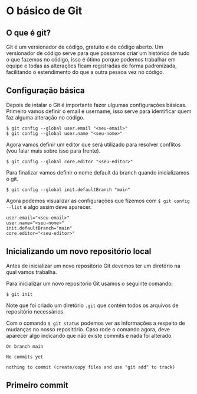 # O básico de Git

## O que é git?
Git é um versionador de código, gratuito e de código aberto. Um versionador de código serve para que possamos criar um histórico de tudo o que fazemos no código, isso é ótimo porque podemos trabalhar em equipe e todas as alterações ficam registradas de forma padronizada, facilitando o estendimento do que a outra pessoa vez no código.

## Configuração básica

Depois de intalar o Git é importante fazer ulgumas configurações básicas. Primeiro vamos definir o email e username, isso serve para identificar quem faz alguma alteração no código.

```
$ git config --global user.email "<seu-email>"
$ git config --global user.name "<seu-nome>"
```

Agora vamos definir um editor que será utilizado para resolver conflitos (vou falar mais sobre isso para frente).

```
$ git config --global core.editor "<seu-editor>"
```

Para finalizar vamos definir o nome default da branch quando inicializamos o git.

```
$ git config --global init.defaultBranch "main"
```

Agora podemos visualizar as configurações que fizemos com `$ git config --list` e algo assim deve aparecer.

```
user.email="<seu-email>"
user.name="<seu-nome>"
init.defaultBranch="main"
core.editor="<seu-editor>"
```

## Inicializando um novo repositório local
Antes de inicializar um novo repositório Git devemos ter um diretório na qual vamos trabalha.

Para inicializar um novo repositório Git usamos o seguinte comando:
```
$ git init
```

Note que foi criado um diretório `.git` que contém todos os arquivos de repositório necessários.

Com o comando `$ git status` podemos ver as informações a respeito de mudanças no nosso repositório. Caso rode o comando agora, deve aparecer algo indicando que não existe commits e nada foi alterado.

```
On branch main

No commits yet

nothing to commit (create/copy files and use "git add" to track)
```

## Primeiro commit
